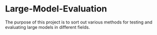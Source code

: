 # Large-Model-Evaluation
The purpose of this project is to sort out various methods for testing and evaluating large models in different fields. 
